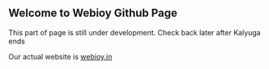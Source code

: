 ## Welcome to Webioy Github Page

This part of page is still under development. Check back later after Kalyuga ends

Our actual website is <a href="https://webioy.in">webioy.in</a>
